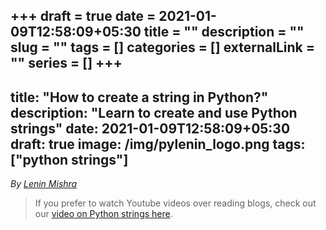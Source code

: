 +++ 
draft = true
date = 2021-01-09T12:58:09+05:30
title = ""
description = ""
slug = "" 
tags = []
categories = []
externalLink = ""
series = []
+++
---
title: "How to create a string in Python?"
description: "Learn to create and use Python strings"
date: 2021-01-09T12:58:09+05:30
draft: true
image: /img/pylenin_logo.png
tags: ["python strings"]
---
<div class="sharethis-inline-follow-buttons"></div>

*By [Lenin Mishra](https://www.pylenin.com/authors/#lenin-mishra)*

> If you prefer to watch Youtube videos over reading blogs, check out our [video on Python strings here](https://youtu.be/MXdNMo_f95I). 

